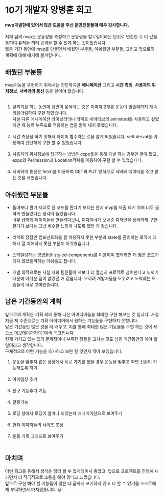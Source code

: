 
# 10기 개발자 양병훈 회고

<h4>mvp개발함에 있어서 많은 도움을 주신 운영진분들꼐 매우 감사합니다.</h4>

저희 팀의 mvp는 운동량을 측정하고 운동량을 칼로링이라는 단위로 변환한 수 이 값을 통하여 유저들 끼리 공격을 할 수 있게 하는 것이었습니다.<br />
짧은 기간 동안에 mvp를 만들면서 배웠던 부분들, 아쉬웠던 부분들, 그리고 앞으로의 계획에 대해 얘기해 볼까합니다.

## 배웠던 부분들
  mvp기능을 구현하기 위해서는 간단하지만 **애니메이션** 그리고 **시간 측정**, **사용자의 위치정보**, **서버와의 통신** 등을 알아야 했습니다.<br /><br />
1. 달리기를 하는 동안에 펭귄이 움직이는 것은 이미지 2개를 운동이 멈출때까지 계속 리렌더링하여 구현 하였습니다.<br /> 
   사실 다른 애니메이션 라이브러리나 리액트 네이티브의 animated를 사용하고 싶었지만 제 능력 부족으로 적용하는 법을 알아 내지 못했습니다.<br /><br />
2. 시간 측정을 하기 위해서 타이머 함수라는 것을 알게 되었습니다. setInterval를 이용하여 간단하게 구현 할 수 있었습니다.<br /><br />
3. 사용자의 위치정보에 접근하는 방법은 expo툴을 통해 개발 하는 경우만 알아 봤고, expo의 Permission과 Location객체를 이용하여 구현 할 수 있었습니다.<br /><br />
4. 서버와의 통신은 fetch를 이용하여 GET과 PUT 방식으로 서버와 데이터를 주고 받는 것을 배웠습니다.



## 아쉬웠던 부분들
- 돌아보니 뭔가 제대로 된 코드를 짠다기 보다는 단지 mvp를 제출 하기 위해 너무 급하게 만들었다는 생각이 들었습니다.<br />
    너무 급하게 페이지들을 만들려다보니, 디자이너가 보내준 디자인을 정확하게 구현한다기 보다는 그냥 비슷한 느낌이 나도록 했던 거 같습니다.<br /><br />
-   리액트 장점인 컴포넌트화를 잘 이용하지 못한 부분과 state를 관리하는 로직에 대해서 잘 이해하지 못한 부분이 아쉬웠습니다.<br /><br />
-   스타일링하는 방법들을 styled-components를 이용하여 했더라면 더 짧은 코드가 되지 않았을까하는 아쉬움도 듭니다.<br /><br />
-   개발 외적으로는 사실 저희 팀원들이 저보다 더 열심히 프로젝트 참여한다고 느끼기 때문에 아쉬운 점이 없었던 거 같습니다. 오히려 개발자들을 도우려고 노력하는 모습들이 너무 고마웠습니다. 



## 남은 기간동안의 계획

앞으로의 계획은 기획 회의 통해 나온 아이디어들을 최대한 구현 해보는 것 입니다. 사실 지금 제 수준으로는 기획 아이디어에서 원하는 기능들을 구현하지 못합니다.<br />
남은 기간동안 많은 것을 더 배우고, 이를 통해 최대한 많은 기능들을 구현 하는 것이 세오스 데모데이까지의 1차적 목표입니다.<br />
현재 가지고 있는 앱의 문제점이나 부족한 점들을 고치는 것도 남은 기간동안의 해야 할 일이라고 생각합니다.<br />
구체적으로 어떤 기능을 추가하고 보완 할 것인지 적어 보겠습니다.<br />
1. 운동을 멈추지 않은 상황에서 뒤로 가기를 했을 경우 운동을 멈추고 화면 전환이 가능하도록 하기<br /><br />
2. 아이템창 추가<br /><br />
3. 친구 기능추가 기능<br /><br />
4. 알림기능<br /><br />
5. 로딩 창에서 로딩이 얼마나 되었는지 애니메이션으로 보여주기<br /><br />
6. 현재 이미지들의 사이즈 조정<br /><br />
7. 운동 기록 그래프로 보여주기<br /><br />

## 마치며

이번 회고를 통해서 생각을 정리 할 수 있게되어서 좋았고, 앞으로 프로젝트를 진행해 나가면서 더 적극적으로 소통을 해야 겠다고 느꼈습니다.<br />
앞으로 구현 해야 할 기능들이 많은 데 끝까지 포기하지 않고 다 할 수 있기를 스스로에게 부탁하면서 마치겠습니다. 😀 

